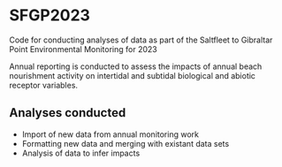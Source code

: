 # SFGP2023
Code for conducting analyses of data as part of the Saltfleet to Gibraltar Point Environmental Monitoring for 2023

Annual reporting is conducted to assess the impacts of annual beach nourishment activity on intertidal and 
subtidal biological and abiotic receptor variables.

## Analyses conducted
* Import of new data from annual monitoring work
* Formatting new data and merging with existant data sets
* Analysis of data to infer impacts